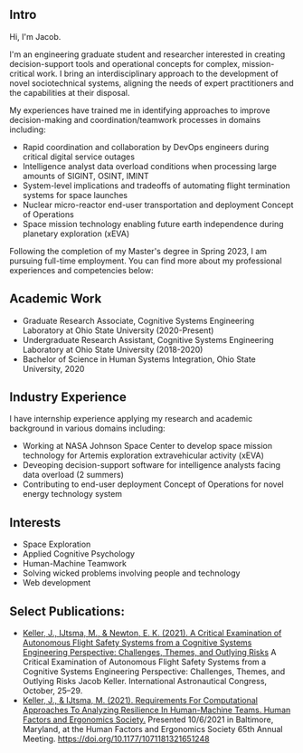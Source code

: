 
## Intro
Hi, I'm Jacob.

I'm an engineering graduate student and researcher interested in creating decision-support tools and operational concepts for complex, mission-critical work. I bring an interdisciplinary approach to the development of novel sociotechnical systems, aligning the needs of expert practitioners and the capabilities at their disposal.

My experiences have trained me in identifying approaches to improve decision-making and coordination/teamwork processes in domains including:
- Rapid coordination and collaboration by DevOps engineers during critical digital service outages
- Intelligence analyst data overload conditions when processing large amounts of SIGINT, OSINT, IMINT
- System-level implications and tradeoffs of automating flight termination systems for space launches
- Nuclear micro-reactor end-user transportation and deployment Concept of Operations
- Space mission technology enabling future earth independence during planetary exploration (xEVA)

Following the completion of my Master's degree in Spring 2023, I am pursuing full-time employment. You can find more about my professional experiences and competencies below:

## Academic Work
- Graduate Research Associate, Cognitive Systems Engineering Laboratory at Ohio State University (2020-Present)
- Undergraduate Research Assistant, Cognitive Systems Engineering Laboratory at Ohio State University (2018-2020)
- Bachelor of Science in Human Systems Integration, Ohio State University, 2020

## Industry Experience
I have internship experience applying my research and academic background in various domains including:
- Working at NASA Johnson Space Center to develop space mission technology for Artemis exploration extravehicular activity (xEVA)
- Deveoping decision-support software for intelligence analysts facing data overload (2 summers)
- Contributing to end-user deployment Concept of Operations for novel energy technology system

## Interests
* Space Exploration
* Applied Cognitive Psychology
* Human-Machine Teamwork
* Solving wicked problems involving people and technology
* Web development

## Select Publications:

* [Keller, J., IJtsma, M., & Newton, E. K. (2021). A Critical Examination of Autonomous Flight Safety Systems from a Cognitive Systems Engineering Perspective: Challenges, Themes, and Outlying Risks](https://www.researchgate.net/publication/356879204_A_Critical_Examination_of_Autonomous_Flight_Safety_Systems_from_a_Cognitive_Systems_Engineering_Perspective_Challenges_Themes_and_Outlying_Risks) A Critical Examination of Autonomous Flight Safety Systems from a Cognitive Systems Engineering Perspective: Challenges, Themes, and Outlying Risks Jacob Keller. International Astronautical Congress, October, 25–29.
* [Keller, J., & IJtsma, M. (2021). Requirements For Computational Approaches To Analyzing Resilience In Human-Machine Teams. Human Factors and Ergonomics Society.]((https://hfesam2021.conference-program.com/presentation/?id=LECT392&sess=sess105)) Presented 10/6/2021 in Baltimore, Maryland, at the Human Factors and Ergonomics Society 65th Annual Meeting. https://doi.org/10.1177/1071181321651248
